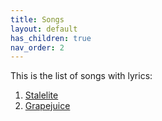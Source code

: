 ```yaml
---
title: Songs
layout: default
has_children: true
nav_order: 2
---
```


This is the list of songs with lyrics:
1. [Stalelite](Satelite.md)
2. [Grapejuice](Grapejuice.md)